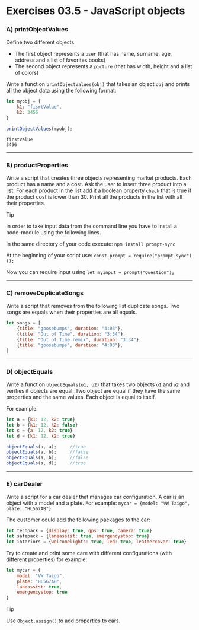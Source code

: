# Exercises 03.5 - JavaScript objects

### A) printObjectValues

Define two different objects:
 * The first object represents a `user` (that has name, surname, age, address and a list of favorites books)
 * The second object represents a `picture` (that has width, height and a list of colors)

Write a function `printObjectValues(obj)` that takes an object `obj` and prints all the object data using the following format:

```javascript
let myobj = {
    k1: "fisrtValue",
    k2: 3456
}

printObjectValues(myobj);
```
```
firstValue
3456
```

---

### B) productProperties

Write a script that creates three objects representing market products. Each product has a name and a cost. Ask the user
to insert three product into a list.
For each product in the list add it a boolean property `check` that is true if the product cost is lower than 30.
Print all the products in the list with all their properties.

> [!TIP]
> In order to take input data from the command line you have to install a node-module using the following lines.
>
> In the same directory of your code execute:
> `npm install prompt-sync`
> 
> At the beginning of your script use:
> `const prompt = require("prompt-sync")();`
> 
> Now you can require input using
> `let myinput = prompt("Question");`

---

### C) removeDuplicateSongs

Write a script that removes from the following list duplicate songs. Two songs are equals when their properties are all equals.

```javascript
let songs = [
    {title: "goosebumps", duration: "4:03"},
    {title: "Out of Time", duration: "3:34"},
    {title: "Out of Time remix", duration: "3:34"},
    {title: "goosebumps", duration: "4:03"},
]
```

---

### D) objectEquals

Write a function `objectEquals(o1, o2)` that takes two objects `o1` and `o2` and verifies if objects are equal. Two object
are equal if they have the same properties and the same values. Each object is equal to itself.

For example:

```javascript
let a = {k1: 12, k2: true}
let b = {k1: 12, k2: false}
let c = {a: 12, k2: true}
let d = {k1: 12, k2: true}

objectEquals(a, a);     //true
objectEquals(a, b);     //false
objectEquals(a, b);     //false
objectEquals(a, d);     //true
```

---

### E) carDealer

Write a script for a car dealer that manages car configuration. A car is an object with a model and a plate. For example:
`mycar = {model: "VW Taigo", plate: "HL567AB"}`

The customer could add the following packages to the car:

```javascript
let techpack = {display: true, gps: true, camera: true}
let safepack = {laneassist: true, emergencystop: true}
let interiors = {welcomelights: true, led: true, leathercover: true}
```

Try to create and print some care with different configurations (with different properties) for example:

```javascript
let mycar = {
    model: "VW Taigo",
    plate: "HL567AB",
    laneassist: true,
    emergencystop: true
}
```

> [!TIP]
> Use `Object.assign()` to add properties to cars.